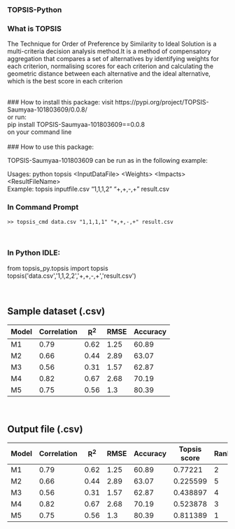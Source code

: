 ### TOPSIS-Python

### What is TOPSIS

The Technique for Order of Preference by Similarity to Ideal Solution is a multi-criteria decision analysis method.It is a method of compensatory aggregation that compares a set of alternatives by identifying weights for each criterion, normalising scores for each criterion and calculating the geometric distance between each alternative and the ideal alternative, which is the best score in each criterion

<br>
### How to install this package:
visit https://pypi.org/project/TOPSIS-Saumyaa-101803609/0.0.8/  <br>
or run: <br>
pip install TOPSIS-Saumyaa-101803609==0.0.8  <br>
on your command line <br>
<br>
### How to use this package:

TOPSIS-Saumyaa-101803609 can be run as in the following example:

Usages:
python topsis \<InputDataFile\> \<Weights\> \<Impacts\> \<ResultFileName\>
  <br>
Example:
topsis inputfile.csv “1,1,1,2” “+,+,-,+” result.csv

### In Command Prompt
```
>> topsis_cmd data.csv "1,1,1,1" "+,+,-,+" result.csv
```
<br>

### In Python IDLE:
from topsis_py.topsis import topsis
<br>
topsis('data.csv','1,1,2,2','+,+,-,+','result.csv')

<br>

## Sample dataset (.csv)

Model | Correlation | R<sup>2</sup> | RMSE | Accuracy
------------ | ------------- | ------------ | ------------- | ------------
M1 |	0.79 | 0.62	| 1.25 | 60.89
M2 |  0.66 | 0.44	| 2.89 | 63.07
M3 |	0.56 | 0.31	| 1.57 | 62.87
M4 |	0.82 | 0.67	| 2.68 | 70.19
M5 |	0.75 | 0.56	| 1.3	 | 80.39

<br>

## Output file (.csv)

Model | Correlation | R<sup>2</sup> | RMSE | Accuracy | Topsis score | Rank
------------ | ------------- | ------------ | ------------- | ------------ | ------------- | -----------
M1 |	0.79 | 0.62	| 1.25 | 60.89 | 0.77221 | 2 
M2 |  0.66 | 0.44	| 2.89 | 63.07 | 0.225599 | 5
M3 |	0.56 | 0.31	| 1.57 | 62.87 | 0.438897| 4
M4 |	0.82 | 0.67	| 2.68 | 70.19 | 0.523878 | 3
M5 |	0.75 | 0.56	| 1.3	 | 80.39 | 0.811389 | 1

<br>
